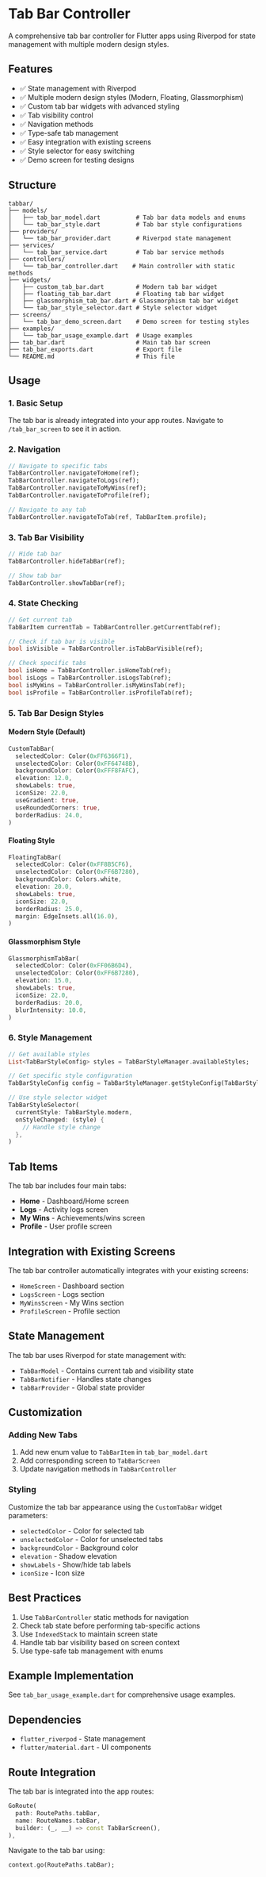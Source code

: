# Tab Bar Controller

A comprehensive tab bar controller for Flutter apps using Riverpod for state management with multiple modern design styles.

## Features

- ✅ State management with Riverpod
- ✅ Multiple modern design styles (Modern, Floating, Glassmorphism)
- ✅ Custom tab bar widgets with advanced styling
- ✅ Tab visibility control
- ✅ Navigation methods
- ✅ Type-safe tab management
- ✅ Easy integration with existing screens
- ✅ Style selector for easy switching
- ✅ Demo screen for testing designs

## Structure

```
tabbar/
├── models/
│   ├── tab_bar_model.dart          # Tab bar data models and enums
│   └── tab_bar_style.dart          # Tab bar style configurations
├── providers/
│   └── tab_bar_provider.dart       # Riverpod state management
├── services/
│   └── tab_bar_service.dart        # Tab bar service methods
├── controllers/
│   └── tab_bar_controller.dart    # Main controller with static methods
├── widgets/
│   ├── custom_tab_bar.dart         # Modern tab bar widget
│   ├── floating_tab_bar.dart       # Floating tab bar widget
│   ├── glassmorphism_tab_bar.dart # Glassmorphism tab bar widget
│   └── tab_bar_style_selector.dart # Style selector widget
├── screens/
│   └── tab_bar_demo_screen.dart    # Demo screen for testing styles
├── examples/
│   └── tab_bar_usage_example.dart  # Usage examples
├── tab_bar.dart                    # Main tab bar screen
├── tab_bar_exports.dart            # Export file
└── README.md                       # This file
```

## Usage

### 1. Basic Setup

The tab bar is already integrated into your app routes. Navigate to `/tab_bar_screen` to see it in action.

### 2. Navigation

```dart
// Navigate to specific tabs
TabBarController.navigateToHome(ref);
TabBarController.navigateToLogs(ref);
TabBarController.navigateToMyWins(ref);
TabBarController.navigateToProfile(ref);

// Navigate to any tab
TabBarController.navigateToTab(ref, TabBarItem.profile);
```

### 3. Tab Bar Visibility

```dart
// Hide tab bar
TabBarController.hideTabBar(ref);

// Show tab bar
TabBarController.showTabBar(ref);
```

### 4. State Checking

```dart
// Get current tab
TabBarItem currentTab = TabBarController.getCurrentTab(ref);

// Check if tab bar is visible
bool isVisible = TabBarController.isTabBarVisible(ref);

// Check specific tabs
bool isHome = TabBarController.isHomeTab(ref);
bool isLogs = TabBarController.isLogsTab(ref);
bool isMyWins = TabBarController.isMyWinsTab(ref);
bool isProfile = TabBarController.isProfileTab(ref);
```

### 5. Tab Bar Design Styles

#### Modern Style (Default)

```dart
CustomTabBar(
  selectedColor: Color(0xFF6366F1),
  unselectedColor: Color(0xFF64748B),
  backgroundColor: Color(0xFFF8FAFC),
  elevation: 12.0,
  showLabels: true,
  iconSize: 22.0,
  useGradient: true,
  useRoundedCorners: true,
  borderRadius: 24.0,
)
```

#### Floating Style

```dart
FloatingTabBar(
  selectedColor: Color(0xFF8B5CF6),
  unselectedColor: Color(0xFF6B7280),
  backgroundColor: Colors.white,
  elevation: 20.0,
  showLabels: true,
  iconSize: 22.0,
  borderRadius: 25.0,
  margin: EdgeInsets.all(16.0),
)
```

#### Glassmorphism Style

```dart
GlassmorphismTabBar(
  selectedColor: Color(0xFF06B6D4),
  unselectedColor: Color(0xFF6B7280),
  elevation: 15.0,
  showLabels: true,
  iconSize: 22.0,
  borderRadius: 20.0,
  blurIntensity: 10.0,
)
```

### 6. Style Management

```dart
// Get available styles
List<TabBarStyleConfig> styles = TabBarStyleManager.availableStyles;

// Get specific style configuration
TabBarStyleConfig config = TabBarStyleManager.getStyleConfig(TabBarStyle.modern);

// Use style selector widget
TabBarStyleSelector(
  currentStyle: TabBarStyle.modern,
  onStyleChanged: (style) {
    // Handle style change
  },
)
```

## Tab Items

The tab bar includes four main tabs:

- **Home** - Dashboard/Home screen
- **Logs** - Activity logs screen
- **My Wins** - Achievements/wins screen
- **Profile** - User profile screen

## Integration with Existing Screens

The tab bar controller automatically integrates with your existing screens:

- `HomeScreen` - Dashboard section
- `LogsScreen` - Logs section
- `MyWinsScreen` - My Wins section
- `ProfileScreen` - Profile section

## State Management

The tab bar uses Riverpod for state management with:

- `TabBarModel` - Contains current tab and visibility state
- `TabBarNotifier` - Handles state changes
- `tabBarProvider` - Global state provider

## Customization

### Adding New Tabs

1. Add new enum value to `TabBarItem` in `tab_bar_model.dart`
2. Add corresponding screen to `TabBarScreen`
3. Update navigation methods in `TabBarController`

### Styling

Customize the tab bar appearance using the `CustomTabBar` widget parameters:

- `selectedColor` - Color for selected tab
- `unselectedColor` - Color for unselected tabs
- `backgroundColor` - Background color
- `elevation` - Shadow elevation
- `showLabels` - Show/hide tab labels
- `iconSize` - Icon size

## Best Practices

1. Use `TabBarController` static methods for navigation
2. Check tab state before performing tab-specific actions
3. Use `IndexedStack` to maintain screen state
4. Handle tab bar visibility based on screen context
5. Use type-safe tab management with enums

## Example Implementation

See `tab_bar_usage_example.dart` for comprehensive usage examples.

## Dependencies

- `flutter_riverpod` - State management
- `flutter/material.dart` - UI components

## Route Integration

The tab bar is integrated into the app routes:

```dart
GoRoute(
  path: RoutePaths.tabBar,
  name: RouteNames.tabBar,
  builder: (_, __) => const TabBarScreen(),
),
```

Navigate to the tab bar using:

```dart
context.go(RoutePaths.tabBar);
```
